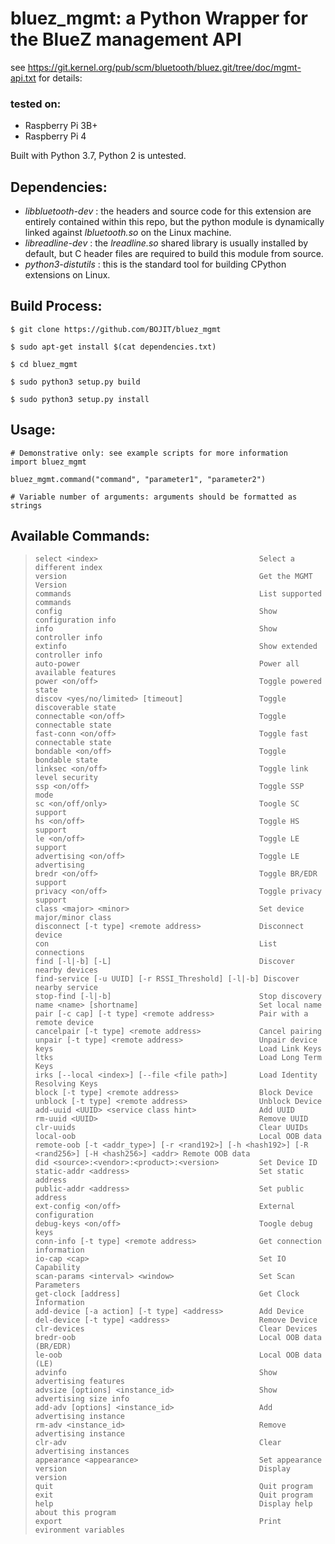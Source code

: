 # bluez_mgmt: a Python Wrapper for the BlueZ management API
see https://git.kernel.org/pub/scm/bluetooth/bluez.git/tree/doc/mgmt-api.txt for details:

### tested on:
- Raspberry Pi 3B+
- Raspberry Pi 4

Built with Python 3.7, Python 2 is untested.

## Dependencies:

* *libbluetooth-dev* : the headers and source code for this extension are entirely contained
                       within this repo, but the python module is dynamically linked against
                       *lbluetooth.so* on the Linux machine.
* *libreadline-dev* : the *lreadline.so* shared library is usually installed by default, but
                      C header files are required to build this module from source.
* *python3-distutils* : this is the standard tool for building CPython extensions on Linux.

## Build Process:

    $ git clone https://github.com/BOJIT/bluez_mgmt

    $ sudo apt-get install $(cat dependencies.txt)

    $ cd bluez_mgmt

    $ sudo python3 setup.py build

    $ sudo python3 setup.py install

## Usage:

    # Demonstrative only: see example scripts for more information
    import bluez_mgmt

    bluez_mgmt.command("command", "parameter1", "parameter2")

    # Variable number of arguments: arguments should be formatted as strings

## Available Commands:

> `select <index>                                    Select a different index`<br>
> `version                                           Get the MGMT Version`<br>
> `commands                                          List supported commands`<br>
> `config                                            Show configuration info`<br>
> `info                                              Show controller info`<br>
> `extinfo                                           Show extended controller info`<br>
> `auto-power                                        Power all available features`<br>
> `power <on/off>                                    Toggle powered state`<br>
> `discov <yes/no/limited> [timeout]                 Toggle discoverable state`<br>
> `connectable <on/off>                              Toggle connectable state`<br>
> `fast-conn <on/off>                                Toggle fast connectable state`<br>
> `bondable <on/off>                                 Toggle bondable state`<br>
> `linksec <on/off>                                  Toggle link level security`<br>
> `ssp <on/off>                                      Toggle SSP mode`<br>
> `sc <on/off/only>                                  Toogle SC support`<br>
> `hs <on/off>                                       Toggle HS support`<br>
> `le <on/off>                                       Toggle LE support`<br>
> `advertising <on/off>                              Toggle LE advertising`<br>
> `bredr <on/off>                                    Toggle BR/EDR support`<br>
> `privacy <on/off>                                  Toggle privacy support`<br>
> `class <major> <minor>                             Set device major/minor class`<br>
> `disconnect [-t type] <remote address>             Disconnect device`<br>
> `con                                               List connections`<br>
> `find [-l|-b] [-L]                                 Discover nearby devices`<br>
> `find-service [-u UUID] [-r RSSI_Threshold] [-l|-b] Discover nearby service`<br>
> `stop-find [-l|-b]                                 Stop discovery`<br>
> `name <name> [shortname]                           Set local name`<br>
> `pair [-c cap] [-t type] <remote address>          Pair with a remote device`<br>
> `cancelpair [-t type] <remote address>             Cancel pairing`<br>
> `unpair [-t type] <remote address>                 Unpair device`<br>
> `keys                                              Load Link Keys`<br>
> `ltks                                              Load Long Term Keys`<br>
> `irks [--local <index>] [--file <file path>]       Load Identity Resolving Keys`<br>
> `block [-t type] <remote address>                  Block Device`<br>
> `unblock [-t type] <remote address>                Unblock Device`<br>
> `add-uuid <UUID> <service class hint>              Add UUID`<br>
> `rm-uuid <UUID>                                    Remove UUID`<br>
> `clr-uuids                                         Clear UUIDs`<br>
> `local-oob                                         Local OOB data`<br>
> `remote-oob [-t <addr_type>] [-r <rand192>] [-h <hash192>] [-R <rand256>] [-H <hash256>] <addr> Remote OOB data`<br>
> `did <source>:<vendor>:<product>:<version>         Set Device ID`<br>
> `static-addr <address>                             Set static address`<br>
> `public-addr <address>                             Set public address`<br>
> `ext-config <on/off>                               External configuration`<br>
> `debug-keys <on/off>                               Toogle debug keys`<br>
> `conn-info [-t type] <remote address>              Get connection information`<br>
> `io-cap <cap>                                      Set IO Capability`<br>
> `scan-params <interval> <window>                   Set Scan Parameters`<br>
> `get-clock [address]                               Get Clock Information`<br>
> `add-device [-a action] [-t type] <address>        Add Device`<br>
> `del-device [-t type] <address>                    Remove Device`<br>
> `clr-devices                                       Clear Devices`<br>
> `bredr-oob                                         Local OOB data (BR/EDR)`<br>
> `le-oob                                            Local OOB data (LE)`<br>
> `advinfo                                           Show advertising features`<br>
> `advsize [options] <instance_id>                   Show advertising size info`<br>
> `add-adv [options] <instance_id>                   Add advertising instance`<br>
> `rm-adv <instance_id>                              Remove advertising instance`<br>
> `clr-adv                                           Clear advertising instances`<br>
> `appearance <appearance>                           Set appearance`<br>
> `version                                           Display version`<br>
> `quit                                              Quit program`<br>
> `exit                                              Quit program`<br>
> `help                                              Display help about this program`<br>
> `export                                            Print evironment variables`<br>
